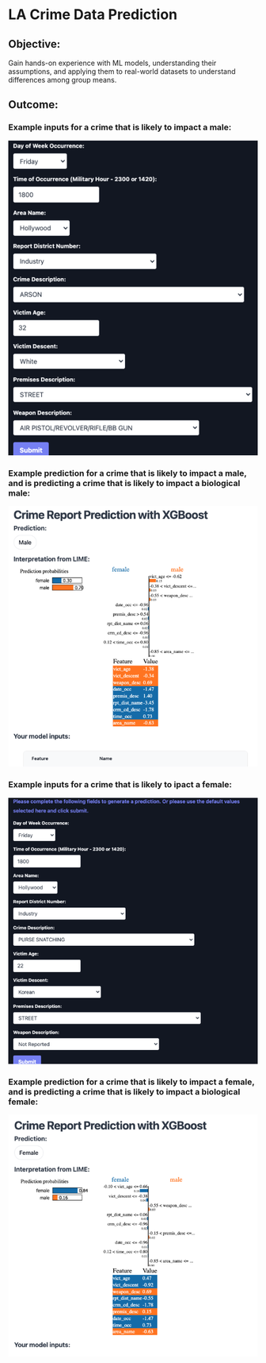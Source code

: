 # LA Crime Data Prediction 

## **Objective**:
Gain hands-on experience with ML models, understanding their assumptions, and applying them to real-world datasets to understand differences among group means.

## Outcome:

### Example inputs for a crime that is likely to impact a male:

![image.png](../model_deploy/images/male_form.png)

### Example prediction for a crime that is likely to impact a male, and is predicting a crime that is likely to impact a biological male:

![image.png](../model_deploy/images/male_output.png)

### Example inputs for a crime that is likely to ipact a female:

![image.png](../model_deploy/images/female_form.png)

### Example prediction for a crime that is likely to impact a female, and is predicting a crime that is likely to impact a biological female:

![image.png](../model_deploy/images/female_output.png)